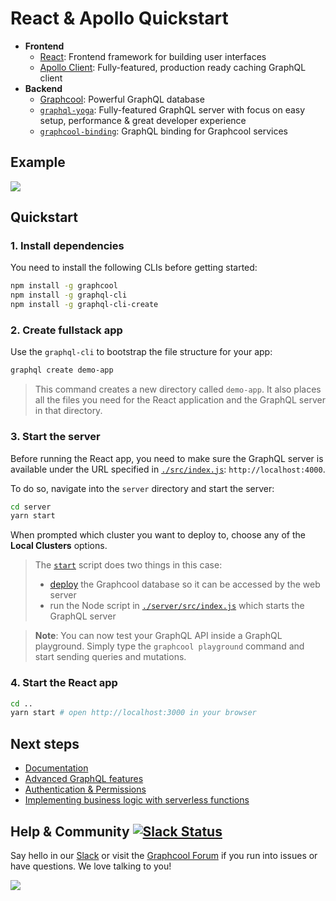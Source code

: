 # React & Apollo Quickstart

* **Frontend**
  * [React](https://facebook.github.io/react/): Frontend framework for building user interfaces
  * [Apollo Client](https://github.com/apollographql/apollo-client): Fully-featured, production ready caching GraphQL client
* **Backend**
  * [Graphcool](https://www.graph.cool): Powerful GraphQL database
  * [`graphql-yoga`](https://github.com/graphcool/graphql-yoga/): Fully-featured GraphQL server with focus on easy setup, performance & great developer experience
  * [`graphcool-binding`](https://github.com/graphcool/graphcool-binding): GraphQL binding for Graphcool services

## Example

![](http://imgur.com/3S6fUeI.gif)

## Quickstart

### 1. Install dependencies

You need to install the following CLIs before getting started:

```sh
npm install -g graphcool
npm install -g graphql-cli
npm install -g graphql-cli-create
```

### 2. Create fullstack app

Use the `graphql-cli` to bootstrap the file structure for your app:

```sh
graphql create demo-app
```

> This command creates a new directory called `demo-app`. It also places all the files you need for the React application and the GraphQL server in that directory.

### 3. Start the server

Before running the React app, you need to make sure the GraphQL server is available under the URL specified in [`./src/index.js`](./src/index.js#L14): `http://localhost:4000`.

To do so, navigate into the `server` directory and start the server:

```sh
cd server
yarn start
```

When prompted which cluster you want to deploy to, choose any of the **Local Clusters** options.

> The [`start`](./server/package.json#L4) script does two things in this case:
>
> - [deploy](https://www.graph.cool/docs/1.0/reference/cli/database-service/graphcool-deploy-kee1iedaov) the Graphcool database so it can be accessed by the web server
> - run the Node script in [`./server/src/index.js`](./server/src/index.js#L14) which starts the GraphQL server

> **Note**: You can now test your GraphQL API inside a GraphQL playground. Simply type the `graphcool playground` command and start sending queries and mutations.

### 4. Start the React app

```sh
cd ..
yarn start # open http://localhost:3000 in your browser
```

## Next steps

* [Documentation](https://www.graph.cool/docs)
* [Advanced GraphQL features](https://www.graph.cool/docs/tutorials/advanced-features-eath7duf7d/)
* [Authentication & Permissions](https://www.graph.cool/docs/reference/authorization/overview-iegoo0heez/)
* [Implementing business logic with serverless functions](https://www.graph.cool/docs/reference/functions/overview-boo6uteemo/)

## Help & Community [![Slack Status](https://slack.graph.cool/badge.svg)](https://slack.graph.cool)

Say hello in our [Slack](http://slack.graph.cool/) or visit the [Graphcool Forum](https://www.graph.cool/forum) if you run into issues or have questions. We love talking to you!

![](http://i.imgur.com/5RHR6Ku.png)
